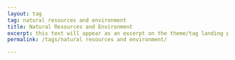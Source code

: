 ```yaml
---
layout: tag
tag: natural resources and environment
title: Natural Resources and Environment
excerpt: this text will appear as an excerpt on the theme/tag landing page
permalink: /tags/natural resources and environment/

---
```

